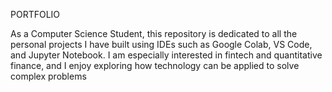 PORTFOLIO

As a Computer Science Student, this repository is dedicated to all the personal projects I have built using IDEs such as Google Colab, VS Code, and Jupyter Notebook. I am especially interested in fintech and quantitative finance, and I enjoy exploring how technology can be applied to solve complex problems
